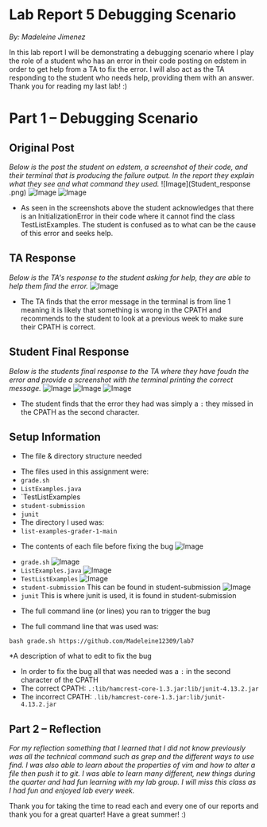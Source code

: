 # Lab Report 5 Debugging Scenario
*By: Madeleine Jimenez*

In this lab report I will be demonstrating a debugging scenario where I play the role of a student who has an error in their code posting on edstem in order to get help from a TA to fix the error. I will also act as the TA responding to the student who needs help, providing them with an answer. Thank you for reading my last lab! :)

# Part 1 – Debugging Scenario

## Original Post

*Below is the post the student on edstem, a screenshot of their code, and their terminal that is producing the failure output. In the report they explain what they see and what command they used.*
![Image](Student_response .png)
![Image](Whats_wrong.png)
![Image](Failure_output.png)

* As seen in the screenshots above the student acknowledges that there is an InitializationError in their code where it cannot find the class TestListExamples. The student is confused as to what can be the cause of this error and seeks help. 

## TA Response

*Below is the TA's response to the student asking for help, they are able to help them find the error.*
![Image](TA_response.png)

* The TA finds that the error message in the terminal is from line 1 meaning it is likely that something is wrong in the CPATH and recommends to the student to look at a previous week to make sure their CPATH is correct.

## Student Final Response 

*Below is the students final response to the TA where they have foudn the error and provide a screenshot with the terminal printing the correct message.*
![Image](Student_response_back.png)
![Image](It_works.png)
![Image](Fixed_line.png)

* The student finds that the error they had was simply a `:` they missed in the CPATH as the second character.

## Setup Information 

* The file & directory structure needed
- The files used in this assignment were:
- `grade.sh`
- `ListExamples.java` 
- `TestListExamples
- `student-submission`
- `junit`
- The directory I used was:
- `list-examples-grader-1-main`
* The contents of each file before fixing the bug
![Image](Whats_wrong.png)
- `grade.sh`
![Image](ListExamples.png)
- `ListExamples.java` 
![Image](TestLIstExamples.png)
- `TestListExamples`
![Image](ListExamplesTest.png)
- `student-submission` This can be found in student-submission
![Image](test.png)
- `junit` This is where junit is used, it is found in student-submission
* The full command line (or lines) you ran to trigger the bug
- The full command line that was used was:
```
bash grade.sh https://github.com/Madeleine12309/lab7
```
*A description of what to edit to fix the bug
- In order to fix the bug all that was needed was a `:` in the second character of the CPATH
- The correct CPATH: `.:lib/hamcrest-core-1.3.jar:lib/junit-4.13.2.jar`
- The incorrect CPATH: `.lib/hamcrest-core-1.3.jar:lib/junit-4.13.2.jar`


## Part 2 – Reflection

*For my reflection something that I learned that I did not know previously was all the technical command such as grep and the different ways to use find. I was also able to learn about the properties of vim and how to alter a file then push it to git. I was able to learn many different, new things during the quarter and had fun learning with my lab group. I will miss this class as I had fun and enjoyed lab every week.*

Thank you for taking the time to read each and every one of our reports and thank you for a great quarter! Have a great summer! :)

